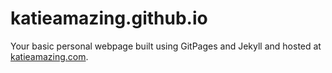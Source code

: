 # katieamazing.github.io
Your basic personal webpage built using GitPages and Jekyll and hosted at [katieamazing.com](katieamazing.com).
